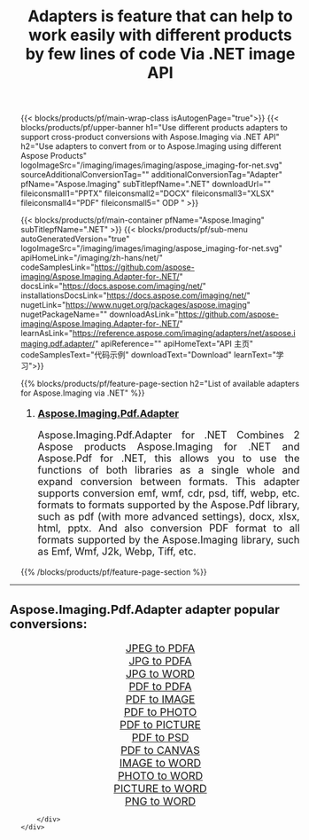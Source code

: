 ﻿---
title: Adapters is feature that can help to work easily with different products by few lines of code Via .NET image API 
weight: 3920
url: /adapters/zh-hans/net/ 
lang: zh-hans
langdirlevel: 2
locales: zh-hans,ja,it,ru,de,es,fr,nl,id,lt,pl,pt,vi,tr,ko,zh-hant,ar,hi,th,sv,cs,uk,he
description: Using Aspose.Imaging for .NET you can easily convert from () to other formats
---

{{< blocks/products/pf/main-wrap-class isAutogenPage="true">}}
{{< blocks/products/pf/upper-banner h1="Use different products adapters to support cross-product conversions with Aspose.Imaging via .NET API" h2="Use adapters to convert from or to Aspose.Imaging using different Aspose Products" logoImageSrc="/imaging/images/imaging/aspose_imaging-for-net.svg" sourceAdditionalConversionTag="" additionalConversionTag="Adapter" pfName="Aspose.Imaging" subTitlepfName=".NET" downloadUrl="" fileiconsmall1="PPTX" fileiconsmall2="DOCX" fileiconsmall3="XLSX" fileiconsmall4="PDF" fileiconsmall5=" ODP " >}}

{{< blocks/products/pf/main-container pfName="Aspose.Imaging" subTitlepfName=".NET" >}}
{{< blocks/products/pf/sub-menu autoGeneratedVersion="true" logoImageSrc="/imaging/images/imaging/aspose_imaging-for-net.svg" apiHomeLink="/imaging/zh-hans/net/" codeSamplesLink="https://github.com/aspose-imaging/Aspose.Imaging.Adapter-for-.NET/" docsLink="https://docs.aspose.com/imaging/net/" installationsDocsLink="https://docs.aspose.com/imaging/net/" nugetLink="https://www.nuget.org/packages/aspose.imaging" nugetPackageName="" downloadAsLink="https://github.com/aspose-imaging/Aspose.Imaging.Adapter-for-.NET/" learnAsLink="https://reference.aspose.com/imaging/adapters/net/aspose.imaging.pdf.adapter/" apiReference="" apiHomeText="API 主页" codeSamplesText="代码示例" downloadText="Download" learnText="学习">}}

{{% blocks/products/pf/feature-page-section  h2="List of available adapters for Aspose.Imaging via .NET" %}}
<ol style="font-size:18px;">
<li>
<a href="https://reference.aspose.com/imaging/adapters/net/aspose.imaging.pdf.adapter/"><b>Aspose.Imaging.Pdf.Adapter</b></a><br/>
<p align="justify" style="font-size:18px;">Aspose.Imaging.Pdf.Adapter for .NET Combines 2 Aspose products Aspose.Imaging for .NET and Aspose.Pdf for .NET, this allows you to use the functions of both libraries as a single whole and expand conversion between formats. This adapter supports conversion emf, wmf, cdr, psd, tiff, webp, etc. formats to formats supported by the Aspose.Pdf library, such as pdf (with more advanced settings), docx, xlsx, html, pptx. And also conversion PDF format to all formats supported by the Aspose.Imaging library, such as Emf, Wmf, J2k, Webp, Tiff, etc.</p>
</li>
</ol>

{{% /blocks/products/pf/feature-page-section %}}
<div class="container-fluid productfamilypage bg-gray">
    <div class="convertypes bg-gray agp-content section">
        <div class="container">
		<hr style="margin-left:-20px;"/>		
		    <h4 style="margin-left:-20px;margin-bottom:20px;font-size:22px;">Aspose.Imaging.Pdf.Adapter adapter popular conversions:</h4>
<div class="row other-converters" style="font-size: 19px;text-align:center;">
<div class='col-md-3 other-converter remove-lp remove-rp'><a href="/imaging/zh-hans/adapters/net/jpeg-to-pdfa/" style="padding:15px;">JPEG to PDFA</a></div>
<div class='col-md-3 other-converter remove-lp remove-rp'><a href="/imaging/zh-hans/adapters/net/jpg-to-pdfa/" style="padding:15px;">JPG to PDFA</a></div>
<div class='col-md-3 other-converter remove-lp remove-rp'><a href="/imaging/zh-hans/adapters/net/jpg-to-word/" style="padding:15px;">JPG to WORD</a></div>
<div class='col-md-3 other-converter remove-lp remove-rp'><a href="/imaging/zh-hans/adapters/net/pdf-to-pdfa/" style="padding:15px;">PDF to PDFA</a></div>
<div class='col-md-3 other-converter remove-lp remove-rp'><a href="/imaging/zh-hans/adapters/net/pdf-to-image/" style="padding:15px;">PDF to IMAGE</a></div>
<div class='col-md-3 other-converter remove-lp remove-rp'><a href="/imaging/zh-hans/adapters/net/pdf-to-photo/" style="padding:15px;">PDF to PHOTO</a></div>
<div class='col-md-3 other-converter remove-lp remove-rp'><a href="/imaging/zh-hans/adapters/net/pdf-to-picture/" style="padding:15px;">PDF to PICTURE</a></div>
<div class='col-md-3 other-converter remove-lp remove-rp'><a href="/imaging/zh-hans/adapters/net/pdf-to-psd/" style="padding:15px;">PDF to PSD</a></div>
<div class='col-md-3 other-converter remove-lp remove-rp'><a href="/imaging/zh-hans/adapters/net/pdf-to-canvas/" style="padding:15px;">PDF to CANVAS</a></div>
<div class='col-md-3 other-converter remove-lp remove-rp'><a href="/imaging/zh-hans/adapters/net/image-to-word/" style="padding:15px;">IMAGE to WORD</a></div>
<div class='col-md-3 other-converter remove-lp remove-rp'><a href="/imaging/zh-hans/adapters/net/photo-to-word/" style="padding:15px;">PHOTO to WORD</a></div>
<div class='col-md-3 other-converter remove-lp remove-rp'><a href="/imaging/zh-hans/adapters/net/picture-to-word/" style="padding:15px;">PICTURE to WORD</a></div>
<div class='col-md-3 other-converter remove-lp remove-rp'><a href="/imaging/zh-hans/adapters/net/png-to-word/" style="padding:15px;">PNG to WORD</a></div>
</div>
                
        </div>
    </div>
</div>
<br/>

